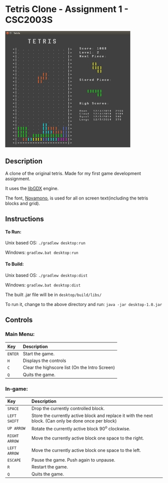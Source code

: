 # Tetris Clone - Assignment 1 - CSC2003S

![Screenshot](screenshot1.png)

## Description
A clone of the original tetris. Made for my first game development assignment.

It uses the [libGDX](http://libgdx.badlogicgames.com/) engine.

The font, [Novamono](https://www.google.com/fonts/specimen/Nova+Mono), is used for all on screen text(including the tetris blocks and grid).

## Instructions
#### To Run:
Unix based OS: `./gradlew desktop:run`

Windows: `gradlew.bat desktop:run`

#### To Build:
Unix based OS: `./gradlew desktop:dist`

Windows: `gradlew.bat desktop:dist`

The built .jar file will be in `desktop/build/libs/`

To run it, change to the above directory and run: `java -jar desktop-1.0.jar`

## Controls

### Main Menu:

|Key            | Description|
|:--------------|:------------|
|`ENTER`        | Start the game.|
|`H`            | Displays the controls|
|`C`            | Clear the highscore list (On the Intro Screen)|
|`Q`            | Quits the game.|


### In-game:

|Key            | Description|
|:--------------|:------------|
|`SPACE`        | Drop the currently controlled block.|
|`LEFT SHIFT`   | Store the currently active block and replace it with the next block. (Can only be done once per block)|
|`UP ARROW`     | Rotate the currently active block 90<sup>o</sup> clockwise.|
|`RIGHT ARROW`  | Move the currently active block one space to the right.|
|`LEFT ARROW`   | Move the currently active block one space to the left.|
|`ESCAPE`       | Pause the game. Push again to unpause.|
|`R`            | Restart the game.|
|`Q`            | Quits the game.|
